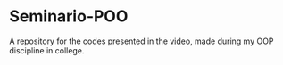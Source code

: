 # Seminario-POO
A repository for the codes presented in the [video](https://youtu.be/IM4jAWKfE2E), made during my OOP discipline in college.
